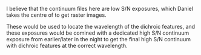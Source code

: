 I believe that the continuum files here are low S/N exposures, which Daniel takes the centre of to get raster images.

These would be used to locate the wavelength of the dichroic features, and these exposures would be comined with a dedicated
high S/N continuum exposure from earlier/later in the night to get the final high S/N continuum with dichroic features
at the correct wavelength.